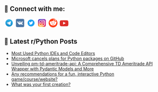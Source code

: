 ## 🔎 Connect with me:
[<img src="https://github.com/bullbesh/bullbesh/blob/main/images/Telegram.png" width="32" height="32" />](https://t.me/bullbesh)
[<img src="https://github.com/bullbesh/bullbesh/blob/main/images/VK.png" width="32" height="32" />](https://vk.com/bullbesh)
[<img src="https://github.com/bullbesh/bullbesh/blob/main/images/Twitter.png" width="32" height="32" />](https://twitter.com/bullbesh1)
[<img src="https://github.com/bullbesh/bullbesh/blob/main/images/Instagram.png" width="32" height="32" />](https://www.instagram.com/bullbesh)
[<img src="https://github.com/bullbesh/bullbesh/blob/main/images/Reddit.png" width="32" height="32" />](https://www.reddit.com/user/bullbesh)
[<img src="https://github.com/bullbesh/bullbesh/blob/main/images/YouTube.png" width="32" height="32" />](https://www.youtube.com/channel/UCtfjRs6uzgq5mfm8S06WTcg)

## 📕 Latest r/Python Posts
<!-- BLOG-POST-LIST:START -->
- [Most Used Python IDEs and Code Editors](https://www.reddit.com/r/Python/comments/143pi84/most_used_python_ides_and_code_editors/)
- [Microsoft cancels plans for Python packages on GitHub](https://www.reddit.com/r/Python/comments/143p39s/microsoft_cancels_plans_for_python_packages_on/)
- [Unveiling pm-td-ameritrade-api: A Comprehensive TD Ameritrade API Wrapper with Pydantic Models and More](https://www.reddit.com/r/Python/comments/143oajl/unveiling_pmtdameritradeapi_a_comprehensive_td/)
- [Any recommendations for a fun, interactive Python game/course/website?](https://www.reddit.com/r/Python/comments/143mwhn/any_recommendations_for_a_fun_interactive_python/)
- [What was your first creation?](https://www.reddit.com/r/Python/comments/143mcjy/what_was_your_first_creation/)
<!-- BLOG-POST-LIST:END -->
